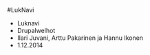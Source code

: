 
#LukNavi 

* Luknavi
* Drupalwelhot
* Ilari Juvani, Arttu Pakarinen ja Hannu Ikonen
* 1.12.2014
 


